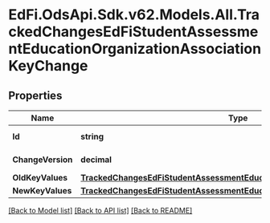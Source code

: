 # EdFi.OdsApi.Sdk.v62.Models.All.TrackedChangesEdFiStudentAssessmentEducationOrganizationAssociationKeyChange

## Properties

Name | Type | Description | Notes
------------ | ------------- | ------------- | -------------
**Id** | **string** | Resource identifier | [optional] 
**ChangeVersion** | **decimal** | Change version | [optional] 
**OldKeyValues** | [**TrackedChangesEdFiStudentAssessmentEducationOrganizationAssociationKey**](TrackedChangesEdFiStudentAssessmentEducationOrganizationAssociationKey.md) |  | [optional] 
**NewKeyValues** | [**TrackedChangesEdFiStudentAssessmentEducationOrganizationAssociationKey**](TrackedChangesEdFiStudentAssessmentEducationOrganizationAssociationKey.md) |  | [optional] 

[[Back to Model list]](../../README.md#documentation-for-models) [[Back to API list]](../../README.md#documentation-for-api-endpoints) [[Back to README]](../../README.md)


